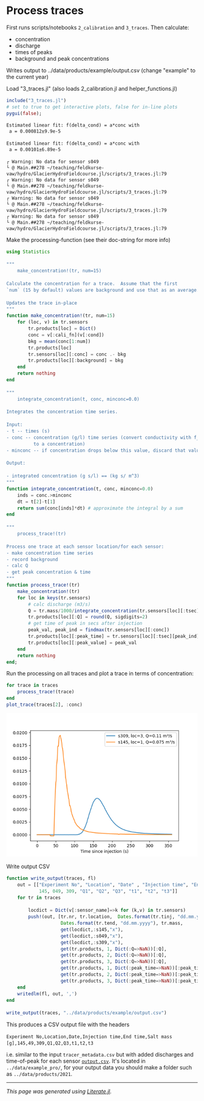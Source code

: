 # Process traces

First runs scripts/notebooks `2_calibration` and `3_traces`.  Then
calculate:
- concentration
- discharge
- times of peaks
- background and peak concentrations

Writes output to ../data/products/example/output.csv (change "example" to the current year)

Load "3_traces.jl" (also loads 2_calibration.jl and helper_functions.jl)

````julia
include("3_traces.jl")
# set to true to get interactive plots, false for in-line plots
pygui(false);
````

````
Estimated linear fit: f(delta_cond) = a*conc with
 a = 0.000812±9.9e-5

Estimated linear fit: f(delta_cond) = a*conc with
 a = 0.00101±6.89e-5

┌ Warning: No data for sensor s049
└ @ Main.##278 ~/teaching/feldkurse-vaw/hydro/GlacierHydroFieldcourse.jl/scripts/3_traces.jl:79
┌ Warning: No data for sensor s049
└ @ Main.##278 ~/teaching/feldkurse-vaw/hydro/GlacierHydroFieldcourse.jl/scripts/3_traces.jl:79
┌ Warning: No data for sensor s049
└ @ Main.##278 ~/teaching/feldkurse-vaw/hydro/GlacierHydroFieldcourse.jl/scripts/3_traces.jl:79
┌ Warning: No data for sensor s049
└ @ Main.##278 ~/teaching/feldkurse-vaw/hydro/GlacierHydroFieldcourse.jl/scripts/3_traces.jl:79

````

Make the processing-function (see their doc-string for more info)

````julia
using Statistics

"""
    make_concentration!(tr, num=15)

Calculate the concentration for a trace.  Assume that the first
`num` (15 by default) values are background and use that as an average.

Updates the trace in-place
"""
function make_concentration!(tr, num=15)
    for (loc, v) in tr.sensors
        tr.products[loc] = Dict()
        conc = v[:cali_fn](v[:cond])
        bkg = mean(conc[1:num])
        tr.products[loc]
        tr.sensors[loc][:conc] = conc .- bkg
        tr.products[loc][:background] = bkg
    end
    return nothing
end

"""
    integrate_concentration(t, conc, minconc=0.0)

Integrates the concentration time series.

Input:
- t -- times (s)
- conc -- concentration (g/l) time series (convert conductivity with f_readout2conc
          to a concentration)
- minconc -- if concentration drops below this value, discard that value

Output:

- integrated concentration (g s/l) == (kg s/ m^3)
"""
function integrate_concentration(t, conc, minconc=0.0)
    inds = conc.>minconc
    dt = t[2]-t[1]
    return sum(conc[inds]*dt) # approximate the integral by a sum
end

"""
    process_trace!(tr)

Process one trace at each sensor location/for each sensor:
- make concentration time series
- record background
- calc Q
- get peak concentration & time
"""
function process_trace!(tr)
    make_concentration!(tr)
    for loc in keys(tr.sensors)
        # calc discharge (m3/s)
        Q = tr.mass/1000/integrate_concentration(tr.sensors[loc][:tsec], tr.sensors[loc][:conc])
        tr.products[loc][:Q] = round(Q, sigdigits=2)
        # get time of peak in secs after injection
        peak_val, peak_ind = findmax(tr.sensors[loc][:conc])
        tr.products[loc][:peak_time] = tr.sensors[loc][:tsec][peak_ind]
        tr.products[loc][:peak_value] = peak_val
    end
    return nothing
end;
````

Run the processing on all traces and plot a trace in terms of
concentration:

````julia
for trace in traces
    process_trace!(trace)
end
plot_trace(traces[2], :conc)
````

![](multi-trace-conc.png)

Write output CSV

````julia
function write_output(traces, fl)
    out = [["Experiment No", "Location", "Date" , "Injection time", "End time", "Salt mass [g]",
            145, 049, 309, "Q1", "Q2", "Q3", "t1", "t2", "t3"]]
    for tr in traces

        locdict = Dict(v[:sensor_name]=>k for (k,v) in tr.sensors)
        push!(out, [tr.nr, tr.location,  Dates.format(tr.tinj, "dd.mm.yyyy"), Dates.format(tr.tinj, "HH:MM:SS"),
                    Dates.format(tr.tend, "dd.mm.yyyy"), tr.mass,
                    get(locdict,:s145,"x"),
                    get(locdict,:s049,"x"),
                    get(locdict,:s309,"x"),
                    get(tr.products, 1, Dict(:Q=>NaN))[:Q],
                    get(tr.products, 2, Dict(:Q=>NaN))[:Q],
                    get(tr.products, 3, Dict(:Q=>NaN))[:Q],
                    get(tr.products, 1, Dict(:peak_time=>NaN))[:peak_time],
                    get(tr.products, 2, Dict(:peak_time=>NaN))[:peak_time],
                    get(tr.products, 3, Dict(:peak_time=>NaN))[:peak_time]])
    end
    writedlm(fl, out, ',')
end

write_output(traces, "../data/products/example/output.csv")
````

This produces a CSV output file with the headers

`Experiment No,Location,Date,Injection time,End time,Salt mass [g],145,49,309,Q1,Q2,Q3,t1,t2,t3`

i.e. similar to the input `tracer_metadata.csv` but with added discharges and time-of-peak for
each sensor [`output.csv`](../data/example_pro/output.csv).  It's located in `../data/example_pro/`,
for your output data you should make a folder such as `../data/products/2021`.

---

*This page was generated using [Literate.jl](https://github.com/fredrikekre/Literate.jl).*

